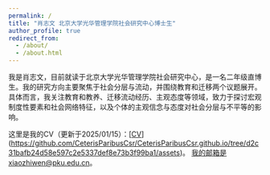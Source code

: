 ```yaml
---
permalink: /
title: "肖志文 北京大学光华管理学院社会研究中心博士生"
author_profile: true
redirect_from: 
  - /about/
  - /about.html
---
```


我是肖志文，目前就读于北京大学光华管理学院社会研究中心，是一名二年级直博生。我的研究方向主要聚焦于社会分层与流动，并围绕教育和迁移两个议题展开。具体而言，我关注教育和教养、迁移流动经历、主观态度等领域，致力于探讨宏观制度性要素和社会网络特征，以及个体的主观信念与态度对社会分层与不平等的影响。

这里是我的CV（更新于2025/01/15）：[[CV](/assets/肖志文-CV.pdf)](https://github.com/CeterisParibusCsr/CeterisParibusCsr.github.io/tree/d2c31bafb24d58e597c2e5337def8e73b3f99ba1/assets)。  我的邮箱是xiaozhiwen@pku.edu.cn。

